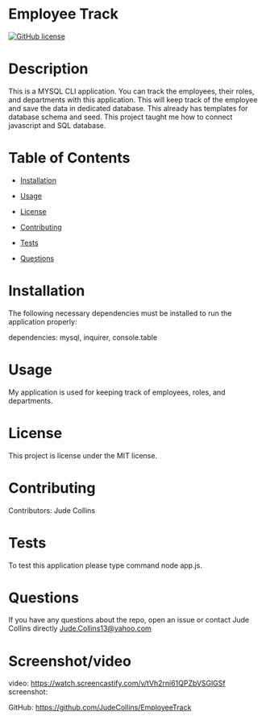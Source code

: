 # Employee Track
[![GitHub license](https://img.shields.io/badge/license-MIT-blue.svg)](https://github.com/JudeCollins/EmployeeTrack)

# Description

This is a MYSQL CLI application. You can track the employees, their roles, and departments with this application. This will keep track of the employee and save the data in dedicated database.
This already has templates for database schema and seed. This project taught me how to connect javascript and SQL database.

# Table of Contents 

* [Installation](#installation)

* [Usage](#usage)

* [License](#license)

* [Contributing](#contributing)

* [Tests](#tests)

* [Questions](#questions)

# Installation

The following necessary dependencies must be installed to run the application properly:

dependencies: mysql, inquirer, console.table

# Usage

My application is used for keeping track of employees, roles, and departments.

# License

This project is license under the MIT license.

# Contributing

​Contributors: Jude Collins

# Tests

To test this application please type command node app.js.

# Questions

If you have any questions about the repo, open an issue or contact Jude Collins directly 
Jude.Collins13@yahoo.com

# Screenshot/video

video: https://watch.screencastify.com/v/tVh2rni61QPZbVSGlGSf
screenshot:

GitHub: https://github.com/JudeCollins/EmployeeTrack
